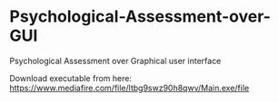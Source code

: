 # Psychological-Assessment-over-GUI
Psychological Assessment over Graphical user interface

Download executable from here: https://www.mediafire.com/file/ltbg9swz90h8qwv/Main.exe/file
